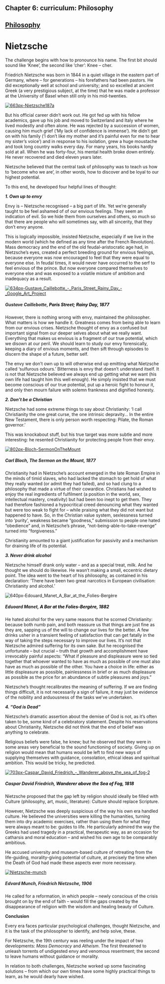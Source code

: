 Chapter  6: curriculum: Philosophy
---------------------------------

[Philosophy](../category/curriculum/philosophy/index.html)
----------------------------------------------------------

Nietzsche
=========

<span class="s1">The challenge begins with how to pronounce his name. The first bit should sound like ‘Knee’, the second like ‘cher’: Knee – cher.</span>

<span class="s1">Friedrich Nietzsche was born in 1844 in a quiet village in the eastern part of Germany, where – for generations – his forefathers had been pastors. He did exceptionally well at school and university; and so excelled at ancient Greek (a very prestigious subject, at the time) that he was made a professor at the University of Basel when still only in his mid-twenties.</span>

[![663px-Nietzsche187a](http://i2.wp.com/www.thebookoflife.org/wp-content/uploads/2014/11/663px-Nietzsche187a1.jpg?resize=635%2C583)](http://i0.wp.com/www.thebookoflife.org/wp-content/uploads/2014/11/663px-Nietzsche187a1.jpg)

<span class="s1">But his official career didn’t work out. He got fed up with his fellow academics, gave up his job and moved to Switzerland and Italy where he lived modestly and often alone. He was rejected by a succession of women, causing him much grief (‘My lack of confidence is immense’). He didn’t get on with his family (‘I don’t like my mother and it’s painful even for me to hear my sister’s voice’) and in response to his isolation, grew a huge moustache and took long country walks every day. For many years, his books hardly sold at all. When he was forty-four, his mental health broke down entirely. He never recovered and died eleven years later.</span>

<span class="s1">Nietzsche believed that the central task of philosophy was to teach us how to ‘become who we are’, in other words, how to discover and be loyal to our highest potential.</span>

<span class="s1">To this end, he developed four helpful lines of thought:</span>

<span class="s1">***1. Own up to envy***</span>

<span class="s1">Envy is – Nietzsche recognised – a big part of life. Yet we’re generally taught to be feel ashamed of of our envious feelings. They seem an indication of evil. So we hide them from ourselves and others, so much so that there are people who will sometimes say, with all sincerity, that they don’t envy anyone.</span>

<span class="s1">This is logically impossible, insisted Nietzsche, especially if we live in the modern world (which he defined as any time after the French Revolution). Mass democracy and the end of the old feudal-aristocratic age had, in Nietzsche’s eyes, created a perfect breeding ground for envious feelings, because everyone was now encouraged to feel that they were equal to everyone else. In feudal times, it would never have occurred to the serf to feel envious of the prince. But now everyone compared themselves to everyone else and was exposed to a volatile mixture of ambition and inadequacy as a result.</span>

[![634px-Gustave\_Caillebotte\_-\_Paris\_Street\_Rainy\_Day\_-\_Google\_Art\_Project](http://i2.wp.com/www.thebookoflife.org/wp-content/uploads/2014/11/634px-Gustave_Caillebotte_-_Paris_Street_Rainy_Day_-_Google_Art_Project.jpg?resize=635%2C397)](http://i2.wp.com/www.thebookoflife.org/wp-content/uploads/2014/11/634px-Gustave_Caillebotte_-_Paris_Street_Rainy_Day_-_Google_Art_Project.jpg)

##### <span class="_xdb" style="color: #222222;">Gustave Caillebotte, <span style="color: #000000;">Paris Street; Rainy Day, 1877</span></span>

<span class="s1">However, there is nothing wrong with envy, maintained the philosopher. What matters is how we handle it. Greatness comes from being able to learn from our envious crises. Nietzsche thought of envy as a confused but important signal from our deeper selves about what we really want. Everything that makes us envious is a fragment of our true potential, which we disown at our peril. We should learn to study our envy forensically, keeping a diary of envious moments, and then sift through episodes to discern the shape of a future, better self.</span>

<span class="s1">The envy we don’t own up to will otherwise end up emitting what Nietzsche called ‘sulfurous odours.’ Bitterness is envy that doesn’t understand itself. It is not that Nietzsche believed we always end up getting what we want (his own life had taught him this well enough). He simply insisted that we must become conscious of our true potential, put up a heroic fight to honour it, and only then mourn failure with solemn frankness and dignified honesty.</span>

<span class="s1">***2. Don’t be a Christian***</span>

<span class="s1">Nietzsche had some extreme things to say about Christianity: ‘I call Christianity the one great curse, the one intrinsic depravity… In the entire New Testament, there is only person worth respecting: Pilate, the Roman governor.’</span>

<span class="s1">This was knockabout stuff, but his true target was more subtle and more interesting: he resented Christianity for protecting people from their envy.</span>

[![802px-Bloch-SermonOnTheMount](http://i1.wp.com/www.thebookoflife.org/wp-content/uploads/2014/11/802px-Bloch-SermonOnTheMount.jpg?resize=635%2C479)](http://i2.wp.com/www.thebookoflife.org/wp-content/uploads/2014/11/802px-Bloch-SermonOnTheMount.jpg)

##### Carl Bloch, The Sermon on the Mount, 1877

<span class="s1">Christianity had in Nietzsche’s account emerged in the late Roman Empire in the minds of timid slaves, who had lacked the stomach to get hold of what they really wanted (or admit they had failed), and so had clung to a philosophy that made a virtue of their cowardice. Christians had wished to enjoy the real ingredients of fulfilment (a position in the world, sex, intellectual mastery, creativity) but had been too inept to get them. They had therefore fashioned a hypocritical creed denouncing what they wanted but were too weak to fight for – while praising what they did not want but happened to have. So, in the Christian value system, sexlessness turned into ‘purity’, weakness became “goodness,” submission to people one hated “obedience” and, in Nietzsche’s phrase, “not-being-able-to-take-revenge” turned into “forgiveness.”</span>

<span class="s1">Christianity amounted to a giant justification for passivity and a mechanism for draining life of its potential.</span>

<span class="s1">***3. Never drink alcohol***</span>

<span class="s1">Nietzsche himself drank only water – and as a special treat, milk. And he thought we should do likewise. He wasn’t making a small, eccentric dietary point. The idea went to the heart of his philosophy, as contained in his declaration: ‘There have been two great narcotics in European civilisation: Christianity and alcohol.’</span>

![640px-Edouard\_Manet\_A\_Bar\_at\_the\_Folies-Bergère](http://i2.wp.com/www.thebookoflife.org/wp-content/uploads/2014/09/640px-Edouard_Manet_A_Bar_at_the_Folies-Bergère.jpg)

##### Eduoard Manet, <span style="color: #000000;">A Bar at the Folies-Bergère, 1882</span>

<span class="s1">He hated alcohol for the very same reasons that he scorned Christianity: because both numb pain, and both reassure us that things are just fine as they are, sapping us of the will to change our lives for the better. A few drinks usher in a transient feeling of satisfaction that can get fatally in the way of taking the steps necessary to improve our lives. It’s not that Nietzsche admired suffering for its own sake. But he recognised the unfortunate – but crucial – truth that growth and accomplishment have irrevocably painful aspects: “What if pleasure and displeasure were so tied together that whoever wanted to have as much as possible of one must also have as much as possible of the other. You have a choice in life: either as little displeasure as possible, painlessness in brief or as much displeasure as possible as the price for an abundance of subtle pleasures and joys.”</span>

<span class="s1">Nietzsche’s thought recalibrates the meaning of suffering. If we are finding things difficult, it is not necessarily a sign of failure, it may just be evidence of the nobility and arduousness of the tasks we’ve undertaken.</span>

<span class="s1">***4. “God is Dead”***</span>

<span class="s1">Nietzsche’s dramatic assertion about the demise of God is not, as it’s often taken to be, some kind of a celebratory statement. Despite his reservations about Christianity, Nietzsche did not think that the end of belief was anything to celebrate.</span>

<span class="s1">Religious beliefs were false, he knew; but he observed that they were in some areas very beneficial to the sound functioning of society. Giving up on religion would mean that humans would be left to find new ways of supplying themselves with guidance, consolation, ethical ideas and spiritual ambition. This would be tricky, he predicted.</span>

[![703px-Caspar\_David\_Friedrich\_-\_Wanderer\_above\_the\_sea\_of\_fog-2](http://i0.wp.com/www.thebookoflife.org/wp-content/uploads/2014/11/703px-Caspar_David_Friedrich_-_Wanderer_above_the_sea_of_fog-2.jpg?resize=635%2C507)](http://i0.wp.com/www.thebookoflife.org/wp-content/uploads/2014/11/703px-Caspar_David_Friedrich_-_Wanderer_above_the_sea_of_fog-2.jpg)

##### Caspar David Friedrich, <span style="color: #000000;">Wanderer above the Sea of Fog, 1818</span>

<span class="s1">Nietzsche proposed that the gap left by religion should ideally be filled with Culture (philosophy, art, music, literature): Culture should replace Scripture.</span>

<span class="s1">However, Nietzsche was deeply suspicious of the way his own era handled culture. He believed the universities were killing the humanities, turning them into dry academic exercises, rather than using them for what they were always meant to be: guides to life. He particularly admired the way the Greeks had used tragedy in a practical, therapeutic way, as an occasion for catharsis and moral education – and wished his own age to be comparably ambitious.</span>

<span class="s1">He accused university and museum-based culture of retreating from the life-guiding, morality-giving potential of culture, at precisely the time when the Death of God had made these aspects ever more necessary.</span>

[![Nietzsche-munch](http://i1.wp.com/www.thebookoflife.org/wp-content/uploads/2014/11/Nietzsche-munch.jpg?resize=635%2C578)](http://i2.wp.com/www.thebookoflife.org/wp-content/uploads/2014/11/Nietzsche-munch.jpg)

##### <span style="color: #252525;">Edvard Munch, Friedrich Nietzsche, 1906</span>

<span class="s1">He called for a reformation, in which people – newly conscious of the crisis brought on by the end of faith – would fill the gaps created by the disappearance of religion with the wisdom and healing beauty of Culture.</span>

<span class="s1">**Conclusion**</span>

<span class="s1">Every era faces particular psychological challenges, thought Nietzsche, and it is the task of the philosopher to identify, and help solve, these.</span>

<span class="s1">For Nietzsche, the 19th century was reeling under the impact of two developments: *Mass Democracy* and *Atheism*. The first threatened to unleash torrents of undigested envy and venomous resentment; the second to leave humans without guidance or morality.</span>

<span class="s1">In relation to both challenges, Nietzsche worked up some fascinating solutions – from which our own times have some highly practical things to learn, as he would dearly have wished.</span>

